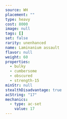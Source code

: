 ```yaml
---
source: WH
placement: ""
type: heavy
cost: 8000
image: null
tags: []
set: false
rarity: unenhanced
name: Laminanium assault
flavor: null
weight: 60
properties:
  - bulky
  - cumbersome
  - obscured
  - strength-15
minStr: null
stealthDisadvantage: true
acString: "17"
mechanics:
  - type: ac-set
    value: 17
---
```

